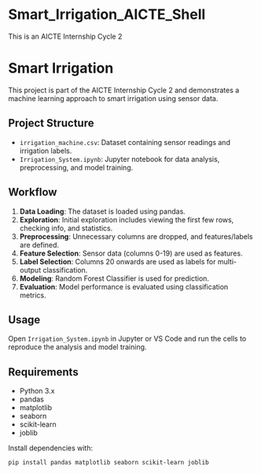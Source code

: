 # Smart_Irrigation_AICTE_Shell
This is an AICTE Internship Cycle 2
# Smart Irrigation

This project is part of the AICTE Internship Cycle 2 and demonstrates a machine learning approach to smart irrigation using sensor data.

## Project Structure

- `irrigation_machine.csv`: Dataset containing sensor readings and irrigation labels.
- `Irrigation_System.ipynb`: Jupyter notebook for data analysis, preprocessing, and model training.

## Workflow

1. **Data Loading**: The dataset is loaded using pandas.
2. **Exploration**: Initial exploration includes viewing the first few rows, checking info, and statistics.
3. **Preprocessing**: Unnecessary columns are dropped, and features/labels are defined.
4. **Feature Selection**: Sensor data (columns 0-19) are used as features.
5. **Label Selection**: Columns 20 onwards are used as labels for multi-output classification.
6. **Modeling**: Random Forest Classifier is used for prediction.
7. **Evaluation**: Model performance is evaluated using classification metrics.

## Usage

Open `Irrigation_System.ipynb` in Jupyter or VS Code and run the cells to reproduce the analysis and model training.

## Requirements

- Python 3.x
- pandas
- matplotlib
- seaborn
- scikit-learn
- joblib

Install dependencies with:

```sh
pip install pandas matplotlib seaborn scikit-learn joblib